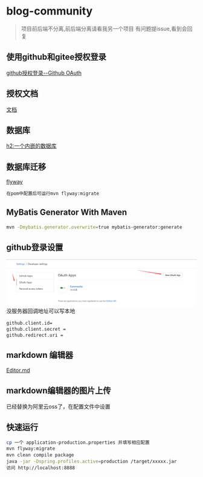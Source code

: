 # blog-community
> 项目前后端不分离,前后端分离请看我另一个项目
> 有问题提issue,看到会回复
## 使用github和gitee授权登录
[github授权登录--Github OAuth](https://developer.github.com/apps/building-oauth-apps/creating-an-oauth-app/)
## 授权文档
[文档](https://developer.github.com/apps/building-oauth-apps/authorizing-oauth-apps/)

## 数据库
[h2:一个内嵌的数据库](https://www.h2database.com/html/main.html)
## 数据库迁移
[flyway](https://flywaydb.org/getstarted/) 
```sh
在pom中配置后可运行mvn flyway:migrate
```
## MyBatis Generator With Maven
```sh
mvn -Dmybatis.generator.overwrite=true mybatis-generator:generate

```

## github登录设置
![img.png](./github登录1.png)
没服务器回调地址可以写本地
```shell
github.client.id= 
github.client.secret =
github.redirect.uri = 
```

## markdown 编辑器
[Editor.md](https://pandao.github.io/editor.md/)

## markdown编辑器的图片上传
已经替换为阿里云oss了，在配置文件中设置

## 快速运行
```sh
cp 一个 application-production.properties 并填写相应配置
mvn flyway:migrate
mvn clean compile package 
java -jar -Dspring.profiles.active=production /target/xxxxx.jar
访问 http://localhost:8888
```
